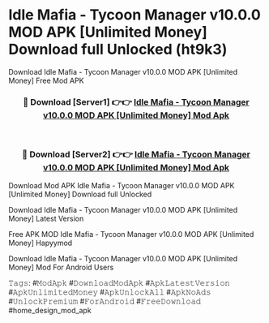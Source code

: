 # Idle Mafia - Tycoon Manager v10.0.0 MOD APK [Unlimited Money] Download full Unlocked (ht9k3)
Download Idle Mafia - Tycoon Manager v10.0.0 MOD APK [Unlimited Money] Free Mod APK

<div align="center">
<h3>🔴 Download [Server1] 👉👉 <a href="https://apkcomod.com?title=Idle_Mafia_-_Tycoon_Manager_v10.0.0_MOD_APK_[Unlimited_Money]">Idle Mafia - Tycoon Manager v10.0.0 MOD APK [Unlimited Money] Mod Apk</a></h3><br>

<h3>🔴 Download [Server2] 👉👉 <a href="https://apkcomod.com?title=Idle_Mafia_-_Tycoon_Manager_v10.0.0_MOD_APK_[Unlimited_Money]">Idle Mafia - Tycoon Manager v10.0.0 MOD APK [Unlimited Money] Mod Apk</a></h3>
</div>


Download Mod APK Idle Mafia - Tycoon Manager v10.0.0 MOD APK [Unlimited Money] Download full Unlocked

Download Idle Mafia - Tycoon Manager v10.0.0 MOD APK [Unlimited Money] Latest Version

Free APK MOD Idle Mafia - Tycoon Manager v10.0.0 MOD APK [Unlimited Money] Hapyymod

Download Idle Mafia - Tycoon Manager v10.0.0 MOD APK [Unlimited Money] Mod For Android Users

𝚃𝚊𝚐𝚜: #𝙼𝚘𝚍𝙰𝚙𝚔 #𝙳𝚘𝚠𝚗𝚕𝚘𝚊𝚍𝙼𝚘𝚍𝙰𝚙𝚔 #𝙰𝚙𝚔𝙻𝚊𝚝𝚎𝚜𝚝𝚅𝚎𝚛𝚜𝚒𝚘𝚗 #𝙰𝚙𝚔𝚄𝚗𝚕𝚒𝚖𝚒𝚝𝚎𝚍𝙼𝚘𝚗𝚎𝚢 #𝙰𝚙𝚔𝚄𝚗𝚕𝚘𝚌𝚔𝙰𝚕𝚕 #𝙰𝚙𝚔𝙽𝚘𝙰𝚍𝚜 #𝚄𝚗𝚕𝚘𝚌𝚔𝙿𝚛𝚎𝚖𝚒𝚞𝚖 #𝙵𝚘𝚛𝙰𝚗𝚍𝚛𝚘𝚒𝚍 #𝙵𝚛𝚎𝚎𝙳𝚘𝚠𝚗𝚕𝚘𝚊𝚍 #home_design_mod_apk
